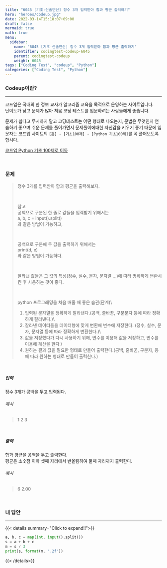 ```yaml
---
title: "6045 [기초-산술연산] 정수 3개 입력받아 합과 평균 출력하기"
hero: "heroes/codeup.jpg"
date: 2022-03-14T15:18:07+09:00
draft: false
mermaid: true
math: true
menu:
  sidebar:
    name: "6045 [기초-산술연산] 정수 3개 입력받아 합과 평균 출력하기"
    identifier: codingtest-codeup-6045
    parent: codingtest-codeup
    weight: 6045
tags: ["Coding Test", "codeup", "Python"]
categories: ["Coding Test", "Python"]
---
```


### Codeup이란?
---
코드업은 국내의 한 정보 교사가 알고리즘 교육을 목적으로 운영하는 사이트입니다.\
난이도가 낮고 문제가 많아 처음 코딩 테스트를 입문하려는 사람들에게 좋습니다.

문제가 쉽다고 무시하지 말고 코딩테스트는 어떤 형태로 나오는지, 문법은 무엇인지 연습하기 좋으며 쉬운 문제를 풀어가면서 문제풀이에대한 자신감을 키우기 좋기 때문에 입문자는 코드업 사이트의 `[홈] - [기초100제] - [Python 기초100제]`를 꼭 풀어보도록 합시다.

[코드업 Python 기초 100제로 이동](https://codeup.kr/problemsetsol.php?psid=33)


&nbsp;

### 문제
> 정수 3개를 입력받아 합과 평균을 출력해보자.
> 
> &nbsp;
> 
> 참고\
> 공백으로 구분된 한 줄로 값들을 입력받기 위해서는\
> a, b, c = input().split()\
> 과 같은 방법이 가능하고,
> 
> &nbsp;
> 
> 공백으로 구분해 두 값을 출력하기 위해서는\
> print(d, e)\
> 와 같은 방법이 가능하다.
> 
> &nbsp;
> 
> 잘라낸 값들은 그 값의 특성(정수, 실수, 문자, 문자열 ...)에 따라 명확하게 변환시킨 후 사용하는 것이 좋다.
> 
> &nbsp;
> 
> python 프로그래밍을 처음 배울 때 좋은 습관(단계)\
> 1. 입력된 문자열을 정확하게 잘라낸다.(공백, 줄바꿈, 구분문자 등에 따라 정확하게 잘라낸다.)\
> 2. 잘라낸 데이터들을 데이터형에 맞게 변환해 변수에 저장한다. (정수, 실수, 문자, 문자열 등에 따라 정확하게 변환한다.)\
> 3. 값을 저장했다가 다시 사용하기 위해, 변수를 이용해 값을 저장하고, 변수를 이용해 계산을 한다.\
> 4. 원하는 결과 값을 필요한 형태로 만들어 출력한다.(공백, 줄바꿈, 구분자, 등에 따라 원하는 형태로 만들어 출력한다.)

&nbsp;

##### 입력
정수 3개가 공백을 두고 입력된다.
###### 예시
> 1 2 3

&nbsp;

##### 출력
합과 평균을 공백을 두고 출력한다.\
평균은 소숫점 이하 셋째 자리에서 반올림하여 둘째 자리까지 출력한다.
###### 예시
> 6 2.00

&nbsp;

### 내 답안
---
{{< details summary="Click to expand!!">}}
```python
a, b, c = map(int, input().split())
s = a + b + c
m = s / 3
print(s, format(m, ".2f"))
```
{{< /details>}}